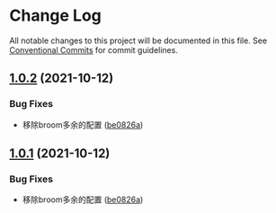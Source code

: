 # Change Log

All notable changes to this project will be documented in this file.
See [Conventional Commits](https://conventionalcommits.org) for commit guidelines.

## [1.0.2](https://github.com/vividcat/broom/compare/@vividcat/eslint-config-typescript@1.0.1...@vividcat/eslint-config-typescript@1.0.2) (2021-10-12)


### Bug Fixes

* 移除broom多余的配置 ([be0826a](https://github.com/vividcat/broom/commit/be0826a08f936859671bbd39dbbf675d0c053883))





## [1.0.1](https://github.com/vividcat/broom/compare/@vividcat/eslint-config-typescript@1.0.1...@vividcat/eslint-config-typescript@1.0.1) (2021-10-12)


### Bug Fixes

* 移除broom多余的配置 ([be0826a](https://github.com/vividcat/broom/commit/be0826a08f936859671bbd39dbbf675d0c053883))
